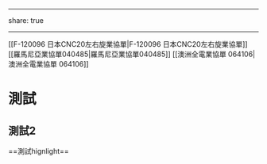 
---
share: true


---

[[F-120096 日本CNC20左右旋業協單|F-120096 日本CNC20左右旋業協單]]
[[羅馬尼亞業協單040485|羅馬尼亞業協單040485]]
[[澳洲全電業協單 064106|澳洲全電業協單 064106]]



# 測試
## 測試2
==測試hignlight==
